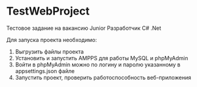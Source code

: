 # TestWebProject
Тестовое задание на вакансию Junior Разработчик C# .Net

Для запуска проекта необходимо:
1. Выгрузить файлы проекта
2. Установить и запустить AMPPS для работы MySQL и phpMyAdmin
3. Войти в phpMyAdmin можно по логину и паролю указанному в appsettings.json файле 
4. Запустить проект, проверить работоспособность веб-приложения
